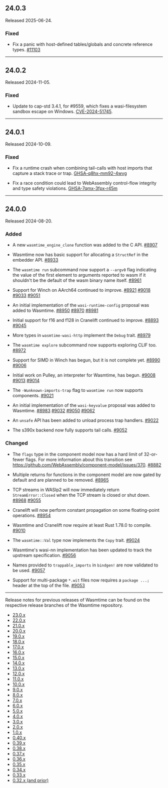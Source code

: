 ## 24.0.3

Released 2025-06-24.

### Fixed

* Fix a panic with host-defined tables/globals and concrete reference
  types.
  [#11103](https://github.com/bytecodealliance/wasmtime/pull/11103)

--------------------------------------------------------------------------------

## 24.0.2

Released 2024-11-05.

### Fixed

* Update to cap-std 3.4.1, for #9559, which fixes a wasi-filesystem sandbox
  escape on Windows.
  [CVE-2024-51745](https://github.com/bytecodealliance/wasmtime/security/advisories/GHSA-c2f5-jxjv-2hh8).

--------------------------------------------------------------------------------

## 24.0.1

Released 2024-10-09.

### Fixed

* Fix a runtime crash when combining tail-calls with host imports that capture a
  stack trace or trap.
  [GHSA-q8hx-mm92-4wvg](https://github.com/bytecodealliance/wasmtime/security/advisories/GHSA-q8hx-mm92-4wvg)

* Fix a race condition could lead to WebAssembly control-flow integrity and type
  safety violations.
  [GHSA-7qmx-3fpx-r45m](https://github.com/bytecodealliance/wasmtime/security/advisories/GHSA-7qmx-3fpx-r45m)

--------------------------------------------------------------------------------

## 24.0.0

Released 2024-08-20.

### Added

* A new `wasmtime_engine_clone` function was added to the C API.
  [#8907](https://github.com/bytecodealliance/wasmtime/pull/8907)

* Wasmtime now has basic support for allocating a `StructRef` in the embedder
  API.
  [#8933](https://github.com/bytecodealliance/wasmtime/pull/8933)

* The `wasmtime run` subcommand now support a `--argv0` flag indicating the
  value of the first element to arguments reported to wasm if it shouldn't be
  the default of the wasm binary name itself.
  [#8961](https://github.com/bytecodealliance/wasmtime/pull/8961)

* Support for Winch on AArch64 continued to improve.
  [#8921](https://github.com/bytecodealliance/wasmtime/pull/8921)
  [#9018](https://github.com/bytecodealliance/wasmtime/pull/9018)
  [#9033](https://github.com/bytecodealliance/wasmtime/pull/9033)
  [#9051](https://github.com/bytecodealliance/wasmtime/pull/9051)

* An initial implementation of the `wasi-runtime-config` proposal was added to
  Wasmtime.
  [#8950](https://github.com/bytecodealliance/wasmtime/pull/8950)
  [#8970](https://github.com/bytecodealliance/wasmtime/pull/8970)
  [#8981](https://github.com/bytecodealliance/wasmtime/pull/8981)

* Initial support for f16 and f128 in Cranelift continued to improve.
  [#8893](https://github.com/bytecodealliance/wasmtime/pull/8893)
  [#9045](https://github.com/bytecodealliance/wasmtime/pull/9045)

* More types in `wasmtime-wasi-http` implement the `Debug` trait.
  [#8979](https://github.com/bytecodealliance/wasmtime/pull/8979)

* The `wasmtime explore` subcommand now supports exploring CLIF too.
  [#8972](https://github.com/bytecodealliance/wasmtime/pull/8972)

* Support for SIMD in Winch has begun, but it is not complete yet.
  [#8990](https://github.com/bytecodealliance/wasmtime/pull/8990)
  [#9006](https://github.com/bytecodealliance/wasmtime/pull/9006)

* Initial work on Pulley, an interpreter for Wasmtime, has begun.
  [#9008](https://github.com/bytecodealliance/wasmtime/pull/9008)
  [#9013](https://github.com/bytecodealliance/wasmtime/pull/9013)
  [#9014](https://github.com/bytecodealliance/wasmtime/pull/9014)

* The `-Wunknown-imports-trap` flag to `wasmtime run` now supports components.
  [#9021](https://github.com/bytecodealliance/wasmtime/pull/9021)

* An initial implementation of the `wasi-keyvalue` proposal was added to
  Wasmtime.
  [#8983](https://github.com/bytecodealliance/wasmtime/pull/8983)
  [#9032](https://github.com/bytecodealliance/wasmtime/pull/9032)
  [#9050](https://github.com/bytecodealliance/wasmtime/pull/9050)
  [#9062](https://github.com/bytecodealliance/wasmtime/pull/9062)

* An `unsafe` API has been added to unload process trap handlers.
  [#9022](https://github.com/bytecodealliance/wasmtime/pull/9022)

* The s390x backend now fully supports tail calls.
  [#9052](https://github.com/bytecodealliance/wasmtime/pull/9052)

### Changed

* The `flags` type in the component model now has a hard limit of 32-or-fewer
  flags. For more information about this transition see
  https://github.com/WebAssembly/component-model/issues/370.
  [#8882](https://github.com/bytecodealliance/wasmtime/pull/8882)

* Multiple returns for functions in the component model are now gated by default
  and are planned to be removed.
  [#8965](https://github.com/bytecodealliance/wasmtime/pull/8965)

* TCP streams in WASIp2 will now immediately return `StreamError::Closed` when
  the TCP stream is closed or shut down.
  [#8968](https://github.com/bytecodealliance/wasmtime/pull/8968)
  [#9055](https://github.com/bytecodealliance/wasmtime/pull/9055)

* Cranelift will now perform constant propagation on some floating-point
  operations.
  [#8954](https://github.com/bytecodealliance/wasmtime/pull/8954)

* Wasmtime and Cranelift now require at least Rust 1.78.0 to compile.
  [#9010](https://github.com/bytecodealliance/wasmtime/pull/9010)

* The `wasmtime::Val` type now implements the `Copy` trait.
  [#9024](https://github.com/bytecodealliance/wasmtime/pull/9024)

* Wasmtime's wasi-nn implementation has been updated to track the upstream
  specification.
  [#9056](https://github.com/bytecodealliance/wasmtime/pull/9056)

* Names provided to `trappable_imports` in `bindgen!` are now validated to be
  used.
  [#9057](https://github.com/bytecodealliance/wasmtime/pull/9057)

* Support for multi-package `*.wit` files now requires a `package ...;` header
  at the top of the file.
  [#9053](https://github.com/bytecodealliance/wasmtime/pull/9053)

--------------------------------------------------------------------------------

Release notes for previous releases of Wasmtime can be found on the respective
release branches of the Wasmtime repository.

<!-- ARCHIVE_START -->
* [23.0.x](https://github.com/bytecodealliance/wasmtime/blob/release-23.0.0/RELEASES.md)
* [22.0.x](https://github.com/bytecodealliance/wasmtime/blob/release-22.0.0/RELEASES.md)
* [21.0.x](https://github.com/bytecodealliance/wasmtime/blob/release-21.0.0/RELEASES.md)
* [20.0.x](https://github.com/bytecodealliance/wasmtime/blob/release-20.0.0/RELEASES.md)
* [19.0.x](https://github.com/bytecodealliance/wasmtime/blob/release-19.0.0/RELEASES.md)
* [18.0.x](https://github.com/bytecodealliance/wasmtime/blob/release-18.0.0/RELEASES.md)
* [17.0.x](https://github.com/bytecodealliance/wasmtime/blob/release-17.0.0/RELEASES.md)
* [16.0.x](https://github.com/bytecodealliance/wasmtime/blob/release-16.0.0/RELEASES.md)
* [15.0.x](https://github.com/bytecodealliance/wasmtime/blob/release-15.0.0/RELEASES.md)
* [14.0.x](https://github.com/bytecodealliance/wasmtime/blob/release-14.0.0/RELEASES.md)
* [13.0.x](https://github.com/bytecodealliance/wasmtime/blob/release-13.0.0/RELEASES.md)
* [12.0.x](https://github.com/bytecodealliance/wasmtime/blob/release-12.0.0/RELEASES.md)
* [11.0.x](https://github.com/bytecodealliance/wasmtime/blob/release-11.0.0/RELEASES.md)
* [10.0.x](https://github.com/bytecodealliance/wasmtime/blob/release-10.0.0/RELEASES.md)
* [9.0.x](https://github.com/bytecodealliance/wasmtime/blob/release-9.0.0/RELEASES.md)
* [8.0.x](https://github.com/bytecodealliance/wasmtime/blob/release-8.0.0/RELEASES.md)
* [7.0.x](https://github.com/bytecodealliance/wasmtime/blob/release-7.0.0/RELEASES.md)
* [6.0.x](https://github.com/bytecodealliance/wasmtime/blob/release-6.0.0/RELEASES.md)
* [5.0.x](https://github.com/bytecodealliance/wasmtime/blob/release-5.0.0/RELEASES.md)
* [4.0.x](https://github.com/bytecodealliance/wasmtime/blob/release-4.0.0/RELEASES.md)
* [3.0.x](https://github.com/bytecodealliance/wasmtime/blob/release-3.0.0/RELEASES.md)
* [2.0.x](https://github.com/bytecodealliance/wasmtime/blob/release-2.0.0/RELEASES.md)
* [1.0.x](https://github.com/bytecodealliance/wasmtime/blob/release-1.0.0/RELEASES.md)
* [0.40.x](https://github.com/bytecodealliance/wasmtime/blob/release-0.40.0/RELEASES.md)
* [0.39.x](https://github.com/bytecodealliance/wasmtime/blob/release-0.39.0/RELEASES.md)
* [0.38.x](https://github.com/bytecodealliance/wasmtime/blob/release-0.38.0/RELEASES.md)
* [0.37.x](https://github.com/bytecodealliance/wasmtime/blob/release-0.37.0/RELEASES.md)
* [0.36.x](https://github.com/bytecodealliance/wasmtime/blob/release-0.36.0/RELEASES.md)
* [0.35.x](https://github.com/bytecodealliance/wasmtime/blob/release-0.35.0/RELEASES.md)
* [0.34.x](https://github.com/bytecodealliance/wasmtime/blob/release-0.34.0/RELEASES.md)
* [0.33.x](https://github.com/bytecodealliance/wasmtime/blob/release-0.33.0/RELEASES.md)
* [0.32.x (and prior)](https://github.com/bytecodealliance/wasmtime/blob/release-0.32.0/RELEASES.md)
